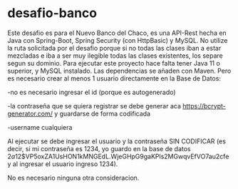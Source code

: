 # desafio-banco

Este desafio es para el Nuevo Banco del Chaco, es una API-Rest hecha en Java con Spring-Boot, Spring Security (con HttpBasic) y MySQL. No utilize la ruta solicitada por el desafio porque si no todas las clases iban a estar mezcladas e iba a ser muy ilegible todas las clases existentes, los separe segun su dominio.
Para ejecutar este proyecto hace falta tener Java 11 o superior, y MySQL instalado. Las dependencias se añaden con Maven. Pero es necesario crear al menos 1 usuario directamente en la Base de Datos:

  -no es necesario ingresar el id (porque es autogenerado) 
  
  -la contraseña que se quiera registrar se debe generar aca https://bcrypt-generator.com/ y guardarse de forma codificada
  
  -username cualquiera
  
  
Al ejecutar se debe ingresar el usuario y la contraseña SIN CODIFICAR (es decir, si mi contraseña es 1234, yo guardo en la base de datos $2a$12$VP5oxZA1UsHON1kMNGEdL.WjeGHpG9gaKPls2MGwqvEfVO7au2cfe y al ingresar el usuario ingreso 1234).

No es necesario ninguna otra consideracion.
